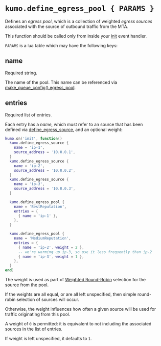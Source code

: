# `kumo.define_egress_pool { PARAMS }`

Defines an *egress pool*, which is a collection of weighted *egress sources*
associated with the source of outbound traffic from the MTA.

This function should be called only from inside your [init](../events/init.md)
event handler.

`PARAMS` is a lua table which may have the following keys:

## name

Required string.

The name of the pool. This name can be referenced via
[make_queue_config().egress_pool](make_queue_config.md#egress_pool).

## entries

Required list of entries.

Each entry has a *name*, which must refer to an source that has been defined via
[define_egress_source](define_egress_source.md), and an optional weight:

```lua
kumo.on('init', function()
  kumo.define_egress_source {
    name = 'ip-1',
    source_address = '10.0.0.1',
  }
  kumo.define_egress_source {
    name = 'ip-2',
    source_address = '10.0.0.2',
  }
  kumo.define_egress_source {
    name = 'ip-3',
    source_address = '10.0.0.3',
  }

  kumo.define_egress_pool {
    name = 'BestReputation',
    entries = {
      { name = 'ip-1' },
    },
  }

  kumo.define_egress_pool {
    name = 'MediumReputation',
    entries = {
      { name = 'ip-2', weight = 2 },
      -- we're warming up ip-3, so use it less frequently than ip-2
      { name = 'ip-3', weight = 1 },
    },
  }
end)
```

The weight is used as part of [Weighted
Round-Robin](http://kb.linuxvirtualserver.org/wiki/Weighted_Round-Robin_Scheduling)
selection for the source from the pool.

If the weights are all equal, or are all left unspecified, then simple round-robin
selection of sources will occur.

Otherwise, the weight influences how often a given source will be used for traffic
originating from this pool.

A weight of `0` is permitted: it is equivalent to not including the associated
sources in the list of entries.

If weight is left unspecified, it defaults to `1`.

